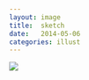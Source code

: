 ```yaml
---
layout: image
title:  sketch
date:   2014-05-06
categories: illust
---
```



![][image]


[image]: /resources/2014-05-06.jpg

